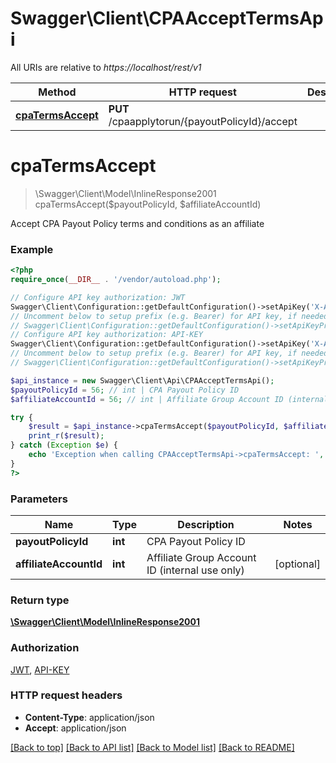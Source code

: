 # Swagger\Client\CPAAcceptTermsApi

All URIs are relative to *https://localhost/rest/v1*

Method | HTTP request | Description
------------- | ------------- | -------------
[**cpaTermsAccept**](CPAAcceptTermsApi.md#cpaTermsAccept) | **PUT** /cpaapplytorun/{payoutPolicyId}/accept | 


# **cpaTermsAccept**
> \Swagger\Client\Model\InlineResponse2001 cpaTermsAccept($payoutPolicyId, $affiliateAccountId)



Accept CPA Payout Policy terms and conditions as an affiliate

### Example
```php
<?php
require_once(__DIR__ . '/vendor/autoload.php');

// Configure API key authorization: JWT
Swagger\Client\Configuration::getDefaultConfiguration()->setApiKey('X-Authorization-JWT', 'YOUR_API_KEY');
// Uncomment below to setup prefix (e.g. Bearer) for API key, if needed
// Swagger\Client\Configuration::getDefaultConfiguration()->setApiKeyPrefix('X-Authorization-JWT', 'Bearer');
// Configure API key authorization: API-KEY
Swagger\Client\Configuration::getDefaultConfiguration()->setApiKey('X-API-KEY', 'YOUR_API_KEY');
// Uncomment below to setup prefix (e.g. Bearer) for API key, if needed
// Swagger\Client\Configuration::getDefaultConfiguration()->setApiKeyPrefix('X-API-KEY', 'Bearer');

$api_instance = new Swagger\Client\Api\CPAAcceptTermsApi();
$payoutPolicyId = 56; // int | CPA Payout Policy ID
$affiliateAccountId = 56; // int | Affiliate Group Account ID (internal use only)

try {
    $result = $api_instance->cpaTermsAccept($payoutPolicyId, $affiliateAccountId);
    print_r($result);
} catch (Exception $e) {
    echo 'Exception when calling CPAAcceptTermsApi->cpaTermsAccept: ', $e->getMessage(), PHP_EOL;
}
?>
```

### Parameters

Name | Type | Description  | Notes
------------- | ------------- | ------------- | -------------
 **payoutPolicyId** | **int**| CPA Payout Policy ID |
 **affiliateAccountId** | **int**| Affiliate Group Account ID (internal use only) | [optional]

### Return type

[**\Swagger\Client\Model\InlineResponse2001**](../Model/InlineResponse2001.md)

### Authorization

[JWT](../../README.md#JWT), [API-KEY](../../README.md#API-KEY)

### HTTP request headers

 - **Content-Type**: application/json
 - **Accept**: application/json

[[Back to top]](#) [[Back to API list]](../../README.md#documentation-for-api-endpoints) [[Back to Model list]](../../README.md#documentation-for-models) [[Back to README]](../../README.md)

